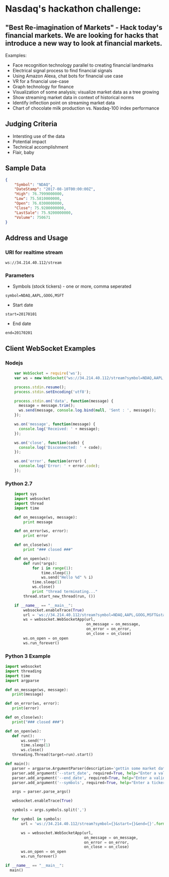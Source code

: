 # Nasdaq's hackathon challenge:
## "Best Re-imagination of Markets" - Hack today's financial markets. We are looking for hacks that introduce a new way to look at financial markets.

Examples:
* Face recognition technology parallel to creating financial landmarks
* Electrical signal process to find financial signals
* Using Amazon Alexa, chat bots for financial use case
* VR for a financial use-case
* Graph technology for finance
* Visualization of some analysis; visualize market data as a tree growing
* Show streaming market data in context of historical norms
* Identify inflection point on streaming market data
* Chart of chocolate milk production vs. Nasdaq-100 index performance

## Judging Criteria
* Intersting use of the data
* Potential impact
* Technical accomplishment
* Flair, baby

## Sample Data

```json
{
    "Symbol": "NDAQ",
    "DateStamp": "2017-08-10T00:00:00Z",
    "High": 76.7999000000, 
    "Low": 75.5810000000,  
    "Open": 76.0300000000,
    "Close": 75.9200000000, 
    "LastSale": 75.9200000000, 
    "Volume": 750671
}
```

## Address and Usage
### URI for realtime stream
```
ws://34.214.40.112/stream
```

### Parameters
* Symbols (stock tickers) - one or more, comma seperated
```
symbol=NDAQ,AAPL,GOOG,MSFT
```
* Start date
```
start=20170101
```
* End date
```
end=20170201
```

## Client WebSocket Examples
### Nodejs
```javascript
    var WebSocket = require('ws');
    var ws = new WebSocket("ws://34.214.40.112/stream?symbol=NDAQ,AAPL,GOOG,MSFT&start=20170101&end=20170201");

    process.stdin.resume();
    process.stdin.setEncoding('utf8');

    process.stdin.on('data', function(message) {
      message = message.trim();
      ws.send(message, console.log.bind(null, 'Sent : ', message));
    });

    ws.on('message', function(message) {
      console.log('Received: ' + message);
    });

    ws.on('close', function(code) {
      console.log('Disconnected: ' + code);
    });

    ws.on('error', function(error) {
      console.log('Error: ' + error.code);
    });
```

### Python 2.7
```python
    import sys
    import websocket
    import thread
    import time

    def on_message(ws, message):
        print message

    def on_error(ws, error):
        print error

    def on_close(ws):
        print "### closed ###"

    def on_open(ws):
        def run(*args):
            for i in range(1):
                time.sleep(1)
                ws.send("Hello %d" % i)
            time.sleep(1)
            ws.close()
            print "thread terminating..."
        thread.start_new_thread(run, ())

    if __name__ == "__main__":
        websocket.enableTrace(True)
        url = 'ws://34.214.40.112/stream?symbol=NDAQ,AAPL,GOOG,MSFT&start=20170101&end=20170201')
        ws = websocket.WebSocketApp(url,
                                    on_message = on_message,
                                    on_error = on_error,
                                    on_close = on_close)
        ws.on_open = on_open
        ws.run_forever()
```
 ### Python 3 Example
 ```python
 import websocket
import threading
import time
import argparse

def on_message(ws, message):
    print(message)

def on_error(ws, error):
    print(error)

def on_close(ws):
    print("### closed ###")

def on_open(ws):
    def run():
        ws.send("")
        time.sleep(1)
        ws.close()
    threading.Thread(target=run).start()

def main():
    parser = argparse.ArgumentParser(description='gettin some market data')
    parser.add_argument('--start_date', required=True, help="Enter a valid start date in YYYYMMDD format")
    parser.add_argument('--end_date', required=True, help="Enter a valid end date in YYYYMMDD format")
    parser.add_argument('--symbols', required=True, help="Enter a ticker symbol or list of tickers. E.g. NDAQ or NDAQ,AAPL,MSFT")

    args = parser.parse_args()

    websocket.enableTrace(True)

    symbols = args.symbols.split(',')

    for symbol in symbols:
        url = 'ws://34.214.40.112/stream?symbol={}&start={}&end={}'.format(symbol,args.start_date,args.end_date)
 
        ws = websocket.WebSocketApp(url,
                                    on_message = on_message,
                                    on_error = on_error,
                                    on_close = on_close)
        ws.on_open = on_open
        ws.run_forever()

if __name__ == "__main__":
   main() 
```
